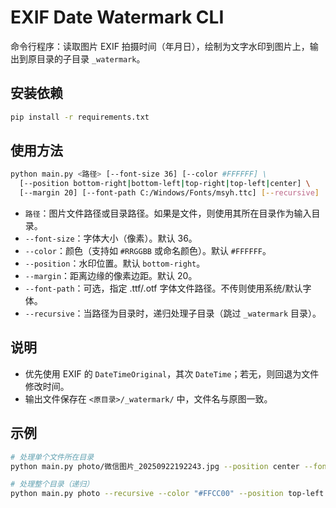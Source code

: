 # EXIF Date Watermark CLI

命令行程序：读取图片 EXIF 拍摄时间（年月日），绘制为文字水印到图片上，输出到原目录的子目录 `_watermark`。

## 安装依赖

```bash
pip install -r requirements.txt
```

## 使用方法

```bash
python main.py <路径> [--font-size 36] [--color #FFFFFF] \
  [--position bottom-right|bottom-left|top-right|top-left|center] \
  [--margin 20] [--font-path C:/Windows/Fonts/msyh.ttc] [--recursive]
```

- `路径`：图片文件路径或目录路径。如果是文件，则使用其所在目录作为输入目录。
- `--font-size`：字体大小（像素）。默认 36。
- `--color`：颜色（支持如 `#RRGGBB` 或命名颜色）。默认 `#FFFFFF`。
- `--position`：水印位置。默认 `bottom-right`。
- `--margin`：距离边缘的像素边距。默认 20。
- `--font-path`：可选，指定 .ttf/.otf 字体文件路径。不传则使用系统/默认字体。
- `--recursive`：当路径为目录时，递归处理子目录（跳过 `_watermark` 目录）。

## 说明

- 优先使用 EXIF 的 `DateTimeOriginal`，其次 `DateTime`；若无，则回退为文件修改时间。
- 输出文件保存在 `<原目录>/_watermark/` 中，文件名与原图一致。

## 示例

```bash
# 处理单个文件所在目录
python main.py photo/微信图片_20250922192243.jpg --position center --font-size 42

# 处理整个目录（递归）
python main.py photo --recursive --color "#FFCC00" --position top-left
```
